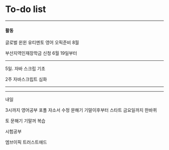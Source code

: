 # To-do list

----------------
#### 활동

글로벌 윈윈
유티멘토
영어 오픽준비 8월

부산지역인재장학금 신청 6월 19일부터


-----

5일.
자바 스크립 기초

2주 
자바스크립트 심화

------------



-----

내일 

3시까지 영어공부
포폴 자소서 수정
문해기 기말이후부터 스타트
금요일까지 한바퀴

토
문해기 기말꺼 복습


시험공부

엠브이픽
트러스트애드




